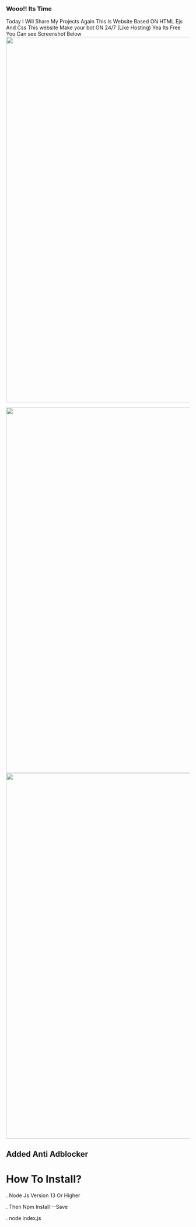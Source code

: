 ### Wooo!! Its Time
Today I Will Share My Projects Again This Is Website Based ON HTML Ejs And Css
This website Make your bot ON 24/7 (Like Hosting) Yea Its Free You Can see Screenshot Below
<img align="middle" src="https://media.discordapp.net/attachments/891494253824450591/907579081095274556/unknown.png?width=850&height=480" width="1000" />

<img align="middle" src="https://media.discordapp.net/attachments/903482959229767740/907580220192739368/unknown.png?width=828&height=237" width="1000" />

<img align="middle" src="https://media.discordapp.net/attachments/903482959229767740/907580262681051176/unknown.png?width=887&height=433" width="1000" />

## Added Anti Adblocker




# How To Install?

. Node Js Version 13 Or Higher

. Then Npm Install --Save

. node index.js
